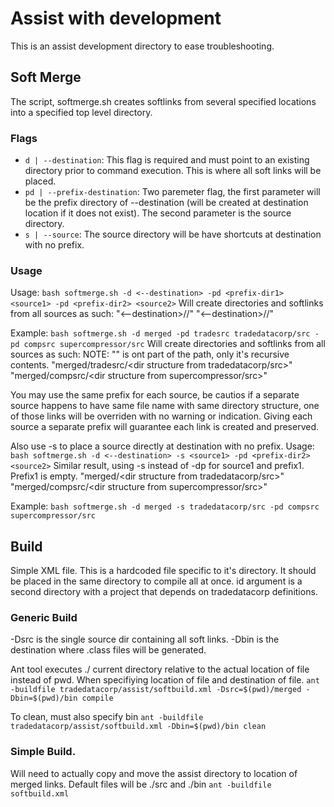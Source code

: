 # Assist with development

This is an assist development directory to ease troubleshooting.

## Soft Merge
The script, softmerge.sh creates softlinks from several specified locations into a specified top level directory.

### Flags
- `d | --destination`: This flag is required and must point to an existing directory prior to command execution. This is where all soft links will be placed.
- `pd | --prefix-destination`: Two paremeter flag, the first parameter will be the prefix directory of --destination (will be created at destination location if it does not exist). The second parameter is the source directory.
- `s | --source`: The source directory will be have shortcuts at destination with no prefix.

### Usage
Usage: ```bash softmerge.sh -d <--destination> -pd <prefix-dir1> <source1> -pd <prefix-dir2> <source2>```
Will create directories and softlinks from all sources as such:
"<--destination>/<prefix-dir1>/<source1>"
"<--destination>/<prefix-dir2>/<source2>"

Example: ```bash softmerge.sh -d merged -pd tradesrc tradedatacorp/src -pd compsrc supercompressor/src```
Will create directories and softlinks from all sources as such:
NOTE: "<sourceN>" is ont part of the path, only it's recursive contents.
"merged/tradesrc/<dir structure from tradedatacorp/src>"
"merged/compsrc/<dir structure from supercompressor/src>"

You may use the same prefix for each source, be cautios if a separate source happens to have same file name with same directory structure, one of those links will be overriden with no warning or indication. Giving each source a separate prefix will guarantee each link is created and preserved.

Also use -s to place a source directly at destination with no prefix.
Usage: ```bash softmerge.sh -d <--destination> -s <source1> -pd <prefix-dir2> <source2>```
Similar result, using -s instead of -dp for source1 and prefix1. Prefix1 is empty.
"merged/<dir structure from tradedatacorp/src>"
"merged/compsrc/<dir structure from supercompressor/src>"

Example: ```bash softmerge.sh -d merged -s tradedatacorp/src -pd compsrc supercompressor/src```

## Build

Simple XML file. This is a hardcoded file specific to it's directory. It should be placed in the same directory to compile all at once.
id argument is a second directory with a project that depends on tradedatacorp definitions.

### Generic Build
-Dsrc is the single source dir containing all soft links.
-Dbin is the destination where .class files will be generated.

Ant tool executes ./ current directory relative to the actual location of file instead of pwd. When specifiying location of file and destination of file.
```ant -buildfile tradedatacorp/assist/softbuild.xml -Dsrc=$(pwd)/merged -Dbin=$(pwd)/bin compile```

To clean, must also specify bin
```ant -buildfile tradedatacorp/assist/softbuild.xml -Dbin=$(pwd)/bin clean```

### Simple Build.
Will need to actually copy and move the assist directory to location of merged links. Default files will be ./src and ./bin
```ant -buildfile softbuild.xml```
